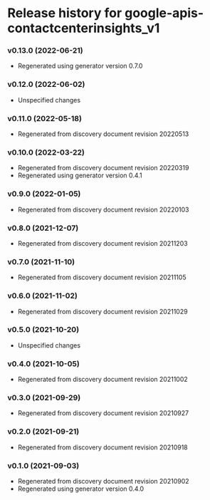# Release history for google-apis-contactcenterinsights_v1

### v0.13.0 (2022-06-21)

* Regenerated using generator version 0.7.0

### v0.12.0 (2022-06-02)

* Unspecified changes

### v0.11.0 (2022-05-18)

* Regenerated from discovery document revision 20220513

### v0.10.0 (2022-03-22)

* Regenerated from discovery document revision 20220319
* Regenerated using generator version 0.4.1

### v0.9.0 (2022-01-05)

* Regenerated from discovery document revision 20220103

### v0.8.0 (2021-12-07)

* Regenerated from discovery document revision 20211203

### v0.7.0 (2021-11-10)

* Regenerated from discovery document revision 20211105

### v0.6.0 (2021-11-02)

* Regenerated from discovery document revision 20211029

### v0.5.0 (2021-10-20)

* Unspecified changes

### v0.4.0 (2021-10-05)

* Regenerated from discovery document revision 20211002

### v0.3.0 (2021-09-29)

* Regenerated from discovery document revision 20210927

### v0.2.0 (2021-09-21)

* Regenerated from discovery document revision 20210918

### v0.1.0 (2021-09-03)

* Regenerated from discovery document revision 20210902
* Regenerated using generator version 0.4.0


